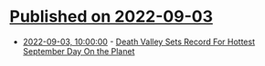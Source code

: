 # [Published on 2022-09-03](index.md)

* [2022-09-03, 10:00:00](https://news.slashdot.org/story/22/09/03/011225/death-valley-sets-record-for-hottest-september-day-on-the-planet?utm_source=rss1.0mainlinkanon&utm_medium=feed) - [Death Valley Sets Record For Hottest September Day On the Planet](https://news.slashdot.org/story/22/09/03/011225/death-valley-sets-record-for-hottest-september-day-on-the-planet?utm_source=rss1.0mainlinkanon&utm_medium=feed)
